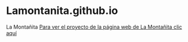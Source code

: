 # Lamontanita.github.io
La Montañita
<a href="[URL_DEL_PROYECTO_DE_LA_MONTAÑITA](https://lamontanitabeta.000webhostapp.com/index.html)">Para ver el proyecto de la página web de La Montañita clic aquí</a>

